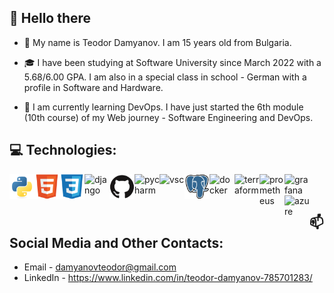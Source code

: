 ## 👋 Hello there

- 👦 My name is Teodor Damyanov. I am 15 years old from Bulgaria.

- 🎓 I have been studying at Software University since March 2022 with a 5.68/6.00 GPA. I am also in a special class in school - German with a profile in Software and Hardware.

- 🐍 I am currently learning DevOps. I have just started the 6th module (10th course) of my Web journey - Software Engineering and DevOps.

## 💻 Technologies:
<a  href="https://www.python.org/"> <img align="left" alt="python" width="40px" src="https://github.com/devicons/devicon/blob/master/icons/python/python-original.svg" /> </a>
<a  href="https://bg.wikipedia.org/wiki/HTML"> <img align="left" alt="html" width="40px" src="https://github.com/devicons/devicon/blob/master/icons/html5/html5-original.svg" /> </a>
<a  href="https://bg.wikipedia.org/wiki/CSS"> <img align="left" alt="css" width="40px" src="https://github.com/devicons/devicon/blob/master/icons/css3/css3-original.svg" /> </a>
<a  href="https://www.djangoproject.com/"> <img align="left" alt="django" width="40px" src="https://youteam.io/blog/wp-content/uploads/2022/06/django-icon-0.png" /> </a>
<a  href="https://github.com/"> <img align="left" alt="github" width="40px" src="https://github.com/devicons/devicon/blob/master/icons/github/github-original.svg" /> </a>
<a  href="https://www.jetbrains.com/pycharm/"> <img align="left" alt="pycharm" width="40px" src="https://dashboard.snapcraft.io/site_media/appmedia/2017/05/pycharm_logo_256.png" /> </a>
<a  href="https://code.visualstudio.com/"> <img align="left" alt="vsc" width="40px" src="https://upload.wikimedia.org/wikipedia/commons/thumb/9/9a/Visual_Studio_Code_1.35_icon.svg/2048px-Visual_Studio_Code_1.35_icon.svg.png" /> </a>
<a  href="https://www.postgresql.org/"> <img align="left" alt="postgresql" width="40px" src="https://github.com/devicons/devicon/blob/master/icons/postgresql/postgresql-original.svg" /> </a>
<a  href="https://www.docker.com/"> <img align="left" alt="docker" width="40px" src="https://www.docker.com/wp-content/uploads/2022/03/vertical-logo-monochromatic.png" /> </a>
<a  href="https://www.terraform.io/"> <img align="left" alt="terraform" width="40px" src="https://www.aviator.co/blog/wp-content/uploads/2023/01/terraform.png" /> </a>
<a  href="https://prometheus.io/"> <img align="left" alt="prometheus" width="40px" src="https://upload.wikimedia.org/wikipedia/commons/thumb/3/38/Prometheus_software_logo.svg/1200px-Prometheus_software_logo.svg.png" /> </a>
<a  href="https://grafana.com/"> <img align="left" alt="grafana" width="40px" src="https://cdn.icon-icons.com/icons2/2699/PNG/512/grafana_logo_icon_171048.png" /> </a>
<a  href="https://azure.microsoft.com/en-us"> <img align="left" alt="azure" width="40px" src="https://swimburger.net/media/ppnn3pcl/azure.png" /> </a>
<br></br>

## 📫 Social Media and Other Contacts:
- Email - damyanovteodor@gmail.com
- LinkedIn - https://www.linkedin.com/in/teodor-damyanov-785701283/
